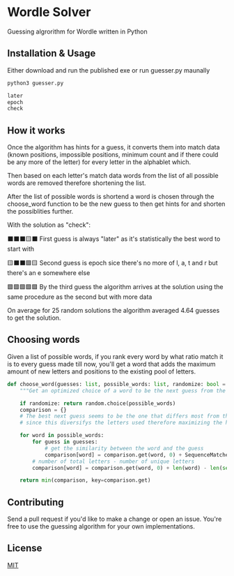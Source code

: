 # Wordle Solver

Guessing algrorithm for Wordle written in Python

## Installation & Usage

Either download and run the published exe or run guesser.py maunally

```bash
python3 guesser.py

later
epoch
check
```

## How it works

Once the algorithm has hints for a guess, it converts them into match data (known positions, impossible positions, minimum count and if there could be any more of the letter) for every letter in the alphablet which.

Then based on each letter's match data words from the list of all possible words are removed therefore shortening the list.

After the list of possible words is shortend a word is chosen through the choose_word function to be the new guess to then get hints for and shorten the possiblities further.

With the solution as "check":

⬛⬛⬛🟨⬛ First guess is always "later" as it's statistically the best word to start with

🟨⬛⬛🟩🟨 Second guess is epoch sice there's no more of l, a, t and r but there's an e somewhere else

🟩🟩🟩🟩🟩 By the third guess the algorithm arrives at the solution using the same procedure as the second but with more data

On average for 25 random solutions the algorithm averaged 4.64 guesses to get the solution.

## Choosing words

Given a list of possible words, if you rank every word by what ratio match it is to every guess made till now, you'll get a word that adds the maximum amount of new letters and positions to the existing pool of letters.

```python
def choose_word(guesses: list, possible_words: list, randomize: bool = False):
    """Get an optimized choice of a word to be the next guess from the possible words"""

    if randomize: return random.choice(possible_words)
    comparison = {}
    # The best next guess seems to be the one that differs most from the previous guesses
    # since this diversifys the letters used therefore maximizing the hints received

    for word in possible_words:
        for guess in guesses:
            # get the similarity between the word and the guess
            comparison[word] = comparison.get(word, 0) + SequenceMatcher(None, word, guess).ratio()
        # number of total letters - number of unique letters
        comparison[word] = comparison.get(word, 0) + len(word) - len(set(word))

    return min(comparison, key=comparison.get)
```

## Contributing

Send a pull request if you'd like to make a change or open an issue. You're free to use the guessing algorithm for your own implementations.

## License

[MIT](https://github.com/anshunderscore/wordle_solver/blob/main/LICENSE)